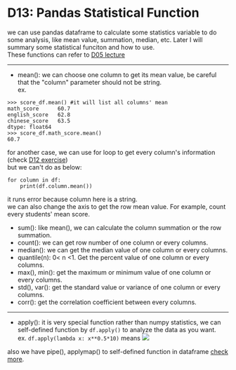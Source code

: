 # D13: Pandas Statistical Function

we can use pandas dataframe to calculate some statistics variable to do some analysis, like mean value, summation, median, etc. Later I will summary some statistical funciton and how to use.<br>
These functions can refer to [D05 lecture](https://github.com/YunHsiuLu/YunDataScience/tree/main/NumPy/D05)<br>

* * *

*	mean(): we can choose one column to get its mean value, be careful that the "column" parameter should not be string.<br>
ex.
```
>>> score_df.mean() #it will list all columns' mean
math_score		60.7
english_score	62.8
chinese_score	63.5
dtype: float64
>>> score_df.math_score.mean()
60.7
```
for another case, we can use for loop to get every column's information (check [D12 exercise](https://github.com/YunHsiuLu/YunDataScience/blob/main/Pandas/D12/D12_exercise.ipynb))<br>
but we can't do as below:<br>
```
for column in df:
	print(df.column.mean())
```
it runs error because column here is a string.<br>
we can also change the axis to get the row mean value. For example, count every students' mean score.<br>
*	sum(): like mean(), we can calculate the column summation or the row summation.
*	count(): we can get row number of one column or every columns. 
*	median(): we can get the median value of one column or every columns.
*	quantile(n): 0< n <1. Get the percent value of one column or every columns.
*	max(), min(): get the maximum or minimum value of one column or every columns.
*	std(), var(): get the standard value or variance of one column or every columns.
*	corr(): get the correlation coefficient between every columns.

* * *

*	apply(): it is very special function rather than numpy statistics, we can self-defined function by `df.apply()` to analyze the data as you want.<br>
ex.
`df.apply(lambda x: x**0.5*10)` means <img src="https://latex.codecogs.com/gif.latex?f(x)=10 \sqrt{x}" /> 

also we have pipe(), applymap() to self-defined function in dataframe [check more](https://data-flair.training/blogs/pandas-function-applications/).












